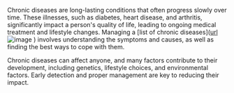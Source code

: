 Chronic diseases are long-lasting conditions that often progress slowly over time. These illnesses, such as diabetes, heart disease, and arthritis, significantly impact a person's quality of life, leading to ongoing medical treatment and lifestyle changes. Managing a [list of chronic diseases]([url](https://diseaseandmedicationawareness.com/diseases/chronic-disease/
)![image](https://github.com/user-attachments/assets/c04feb26-2ddb-40d0-9a29-728d7fdb26cd)
) involves understanding the symptoms and causes, as well as finding the best ways to cope with them.

Chronic diseases can affect anyone, and many factors contribute to their development, including genetics, lifestyle choices, and environmental factors. Early detection and proper management are key to reducing their impact.
